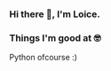 ### Hi there 👋, I'm Loice.

<!--
**psntloice/psntloice** is a ✨ _special_ ✨ repository because its `README.md` (this file) appears on your GitHub profile.

Here are some ideas to get you started:

- 🔭 I’m currently working on business analysis.
- 🌱 I’m currently learning shell scripting, data warehousing and data engineering.
- 👯 I’m looking to collaborate on data science projects.
- 🤔 I’m looking for help with data engineering.
- 💬 Ask me about python.
- 📫 How to reach me: nyandiakamau@gmail.com
- 😄 Pronouns: She😆
- ⚡ Fun fact: Umm..none.
-->
### Things I'm good at 🤓
Python ofcourse :)
<!--
Domain: Data Science, Data Wrangling, Data Visualization.

Languages: Python, SQL, C.

Framework: Flask.

Libraries & Tools: NumPy, Pandas, SciPy, Matplotlib.

Data Analysis: Exploratory Data Analysis, Good Statistical Foundation, Model Development & Evaluation Metrics, Quantitative Methods.
-->
